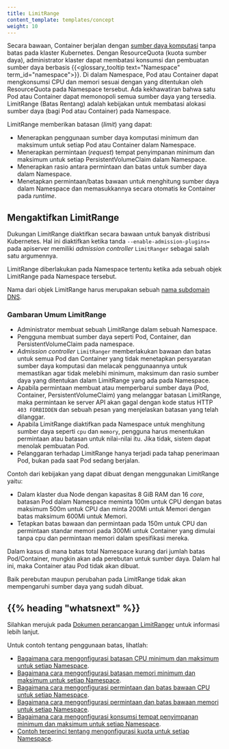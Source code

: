 ```yaml
---
title: LimitRange
content_template: templates/concept
weight: 10
---
```


<!-- overview -->

Secara bawaan, Container berjalan dengan [sumber daya komputasi](/id/docs/user-guide/compute-resources) tanpa batas pada klaster Kubernetes.
Dengan ResourceQuota (kuota sumber daya), administrator klaster dapat membatasi konsumsi dan pembuatan sumber daya berbasis {{<glossary_tooltip text="Namespace" term_id="namespace">}}.
Di dalam Namespace, Pod atau Container dapat mengkonsumsi CPU dan memori sesuai dengan yang ditentukan oleh ResourceQuota pada Namespace tersebut. 
Ada kekhawatiran bahwa satu Pod atau Container dapat memonopoli semua sumber daya yang tersedia. 
LimitRange (Batas Rentang) adalah kebijakan untuk membatasi alokasi sumber daya (bagi Pod atau Container) pada Namespace.


<!-- body -->

LimitRange memberikan batasan (_limit_) yang dapat:

- Menerapkan penggunaan sumber daya komputasi minimum dan maksimum untuk setiap Pod atau Container dalam Namespace.
- Menerapkan permintaan (_request_) tempat penyimpanan minimum dan maksimum untuk setiap PersistentVolumeClaim dalam Namespace.
- Menerapkan rasio antara permintaan dan batas untuk sumber daya dalam Namespace.
- Menetapkan permintaan/batas bawaan untuk menghitung sumber daya dalam Namespace dan memasukkannya secara otomatis ke Container pada _runtime_.

## Mengaktifkan LimitRange

Dukungan LimitRange diaktifkan secara bawaan untuk banyak distribusi Kubernetes. Hal ini
diaktifkan ketika tanda `--enable-admission-plugins=` pada apiserver memiliki _admission controller_ `LimitRanger` sebagai
salah satu argumennya.

LimitRange diberlakukan pada Namespace tertentu ketika ada sebuah objek LimitRange pada Namespace tersebut.

Nama dari objek LimitRange harus merupakan sebuah [nama subdomain DNS](/id/docs/concepts/overview/working-with-objects/names#nama).

### Gambaran Umum LimitRange

- Administrator membuat sebuah LimitRange dalam sebuah Namespace.
- Pengguna membuat sumber daya seperti Pod, Container, dan PersistentVolumeClaim pada namespace.
- _Admission controller_ `LimitRanger` memberlakukan bawaan dan batas untuk semua Pod dan Container yang tidak menetapkan persyaratan sumber daya komputasi dan melacak penggunaannya untuk memastikan agar tidak melebihi minimum, maksimum dan rasio sumber daya yang ditentukan dalam LimitRange yang ada pada Namespace.
- Apabila permintaan membuat atau memperbarui sumber daya (Pod, Container, PersistentVolumeClaim) yang melanggar batasan LimitRange, maka permintaan ke server API akan gagal dengan kode status HTTP `403 FORBIDDEN` dan sebuah pesan yang menjelaskan batasan yang telah dilanggar.
- Apabila LimitRange diaktifkan pada Namespace untuk menghitung sumber daya seperti `cpu` dan `memory`, pengguna harus menentukan permintaan atau batasan untuk nilai-nilai itu. Jika tidak, sistem dapat menolak pembuatan Pod.
- Pelanggaran terhadap LimitRange hanya terjadi pada tahap penerimaan Pod, bukan pada saat Pod sedang berjalan.

Contoh dari kebijakan yang dapat dibuat dengan menggunakan LimitRange yaitu:

- Dalam klaster dua Node dengan kapasitas 8 GiB RAM dan 16 _core_, batasan Pod dalam Namespace meminta 100m untuk CPU dengan batas maksimum 500m untuk CPU dan minta 200Mi untuk Memori dengan batas maksimum 600Mi untuk Memori.
- Tetapkan batas bawaan dan permintaan pada 150m untuk CPU dan permintaan standar memori pada 300Mi untuk Container yang dimulai tanpa cpu dan permintaan memori dalam spesifikasi mereka.

Dalam kasus di mana batas total Namespace kurang dari jumlah batas Pod/Container,
mungkin akan ada perebutan untuk sumber daya. Dalam hal ini, maka Container atau Pod tidak akan dibuat.

Baik perebutan maupun perubahan pada LimitRange tidak akan mempengaruhi sumber daya yang sudah dibuat.


## {{% heading "whatsnext" %}}

Silahkan merujuk pada [Dokumen perancangan LimitRanger](https://git.k8s.io/community/contributors/design-proposals/resource-management/admission_control_limit_range.md) untuk informasi lebih lanjut.

Untuk contoh tentang penggunaan batas, lihatlah:

- [Bagaimana cara mengonfigurasi batasan CPU minimum dan maksimum untuk setiap Namespace](/docs/tasks/administer-cluster/manage-resources/cpu-constraint-namespace/).
- [Bagaimana cara mengonfigurasi batasan memori minimum dan maksimum untuk setiap Namespace](/docs/tasks/administer-cluster/manage-resources/memory-constraint-namespace/).
- [Bagaimana cara mengonfigurasi permintaan dan batas bawaan CPU untuk setiap Namespace](/docs/tasks/administer-cluster/manage-resources/cpu-default-namespace/).
- [Bagaimana cara mengonfigurasi permintaan dan batas bawaan memori untuk setiap Namespace](/docs/tasks/administer-cluster/manage-resources/memory-default-namespace/).
- [Bagaimana cara mengonfigurasi konsumsi tempat penyimpanan minimum dan maksimum untuk setiap Namespace](/docs/tasks/administer-cluster/limit-storage-consumption/#limitrange-to-limit-requests-for-storage).
- [Contoh terperinci tentang mengonfigurasi kuota untuk setiap Namespace](/docs/tasks/administer-cluster/quota-memory-cpu-namespace/).

